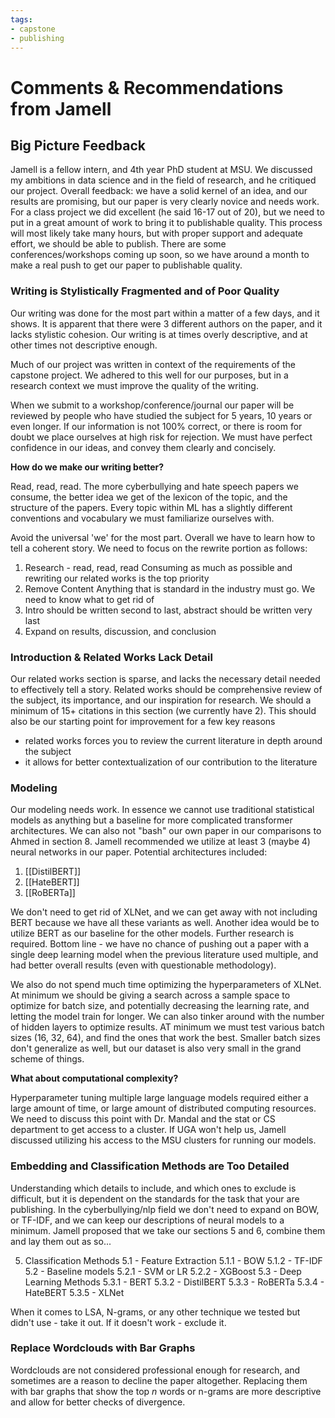 ```yaml
---
tags: 
- capstone
- publishing
---
```

# Comments & Recommendations from Jamell
## Big Picture Feedback 
Jamell is a fellow intern, and 4th year PhD student at MSU. We discussed my ambitions in data science and in the field of research, and he critiqued our project. Overall feedback: we have a solid kernel of an idea, and our results are promising, but our paper is very clearly novice and needs work. For a class project we did excellent (he said 16-17 out of 20), but we need to put in a great amount of work to bring it to publishable quality. This process will most likely take many hours, but with proper support and adequate effort, we should be able to publish. There are some conferences/workshops coming up soon, so we have around a month to make a real push to get our paper to publishable quality. 

### Writing is Stylistically Fragmented and of Poor Quality 
Our writing was done for the most part within a matter of a few days, and it shows. It is apparent that there were 3 different authors on the paper, and it lacks stylistic cohesion. Our writing is at times overly descriptive, and at other times not descriptive enough. 

Much of our project was written in context of the requirements of the capstone project. We adhered to this well for our purposes, but in a research context we must improve the quality of the writing. 

When we submit to a workshop/conference/journal our paper will be reviewed by people who have studied the subject for 5 years, 10 years or even longer. If our information is not 100% correct, or there is room for doubt we place ourselves at high risk for rejection. We must have perfect confidence in our ideas, and convey them clearly and concisely.  

**How do we make our writing better?**

Read, read, read. The more cyberbullying and hate speech papers we consume, the better idea we get of the lexicon of the topic, and the structure of the papers. Every topic within ML has a slightly different conventions and vocabulary we must familiarize ourselves with. 

Avoid the universal 'we' for the most part. Overall we have to learn how to tell a coherent story. We need to focus on the rewrite portion as follows: 
1. Research - read, read, read 
	Consuming as much as possible and rewriting our related works is the top priority
2. Remove Content 
	Anything that is standard in the industry must go. We need to know what to get rid of
3. Intro should be written second to last, abstract should be written very last 
4. Expand on results, discussion, and conclusion

### Introduction & Related Works Lack Detail 
Our related works section is sparse, and lacks the necessary detail needed to effectively tell a story. Related works should be comprehensive review of the subject, its importance, and our inspiration for research. We should a minimum of 15+ citations in this section (we currently have 2). This should also be our starting point for improvement for a few key reasons
- related works forces you to review the current literature in depth around the subject 
- it allows for better contextualization of our contribution to the literature 

### Modeling 
Our modeling needs work. In essence we cannot use traditional statistical models as anything but a baseline for more complicated transformer architectures. We can also not "bash" our own paper in our comparisons to Ahmed in section 8. Jamell recommended we utilize at least 3 (maybe 4) neural networks in our paper. Potential architectures included: 

1. [[DistilBERT]]
2. [[HateBERT]]
3. [[RoBERTa]]

We don't need to get rid of XLNet, and we can get away with not including BERT because we have all these variants as well. Another idea would be to utilize BERT as our baseline for the other models. Further research is required. Bottom line - we have no chance of pushing out a paper with a single deep learning model when the previous literature used multiple, and had better overall results (even with questionable methodology). 

We also do not spend much time optimizing the hyperparameters of XLNet. At minimum we should be giving a search across a sample space to optimize for batch size, and potentially decreasing the learning rate, and letting the model train for longer. We can also tinker around with the number of hidden layers to optimize results. AT minimum we must test various batch sizes (16, 32, 64), and find the ones that work the best. Smaller batch sizes don't generalize as well, but our dataset is also very small in the grand scheme of things. 

**What about computational complexity?**

Hyperparameter tuning multiple large language models required either a large amount of time, or large amount of distributed computing resources. We need to discuss this point with Dr. Mandal and the stat or CS department to get access to a cluster. If UGA won't help us, Jamell discussed utilizing his access to the MSU clusters for running our models. 

### Embedding and Classification Methods are Too Detailed
Understanding which details to include, and which ones to exclude is difficult, but it is dependent on the standards for the task that your are publishing. In the cyberbullying/nlp field we don't need to expand on BOW, or TF-IDF, and we can keep our descriptions of neural models to a minimum. Jamell proposed that we take our sections 5 and 6, combine them and lay them out as so...

5. Classification Methods
	5.1 -  Feature Extraction 
		5.1.1 - BOW
		5.1.2 - TF-IDF
	5.2 - Baseline models 
		5.2.1 - SVM or LR
		5.2.2 - XGBoost
	5.3 - Deep Learning Methods 
		5.3.1 - BERT 
		5.3.2 - DistilBERT 
		5.3.3 - RoBERTa
		5.3.4 - HateBERT
		5.3.5 - XLNet

When it comes to LSA, N-grams, or any other technique we tested but didn't use - take it out. If it doesn't work - exclude it. 

### Replace Wordclouds with Bar Graphs
Wordclouds are not considered professional enough for research, and sometimes are a reason to decline the paper altogether. Replacing them with bar graphs that show the top $n$ words or n-grams are more descriptive and allow for better checks of divergence. 